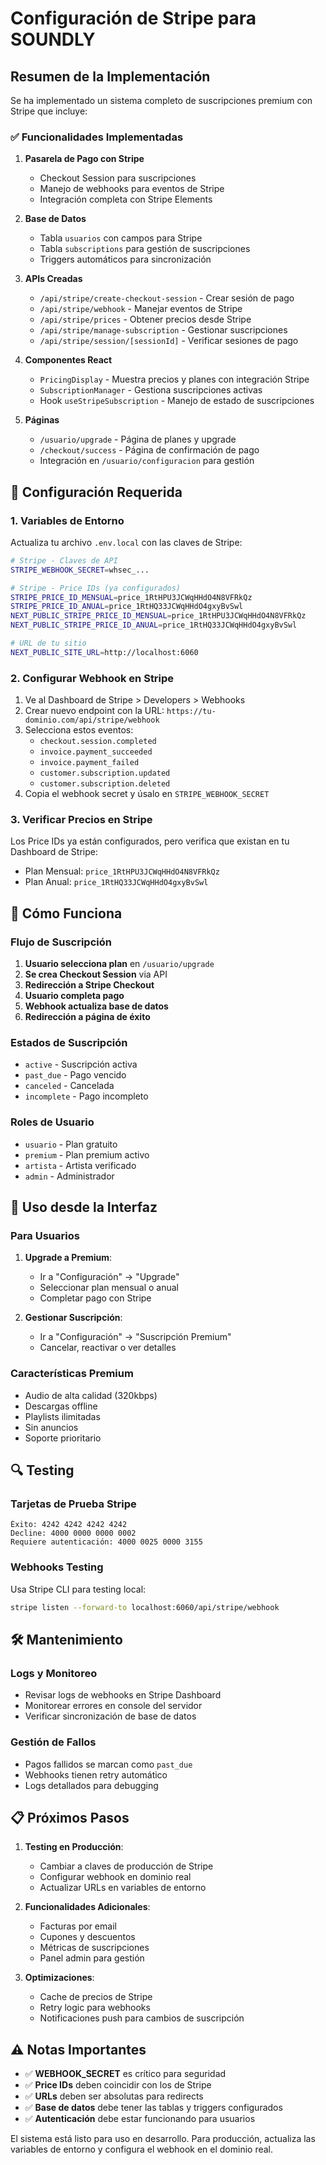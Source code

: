 # Configuración de Stripe para SOUNDLY

## Resumen de la Implementación

Se ha implementado un sistema completo de suscripciones premium con Stripe que incluye:

### ✅ Funcionalidades Implementadas

1. **Pasarela de Pago con Stripe**
   - Checkout Session para suscripciones
   - Manejo de webhooks para eventos de Stripe
   - Integración completa con Stripe Elements

2. **Base de Datos**
   - Tabla `usuarios` con campos para Stripe
   - Tabla `subscriptions` para gestión de suscripciones
   - Triggers automáticos para sincronización

3. **APIs Creadas**
   - `/api/stripe/create-checkout-session` - Crear sesión de pago
   - `/api/stripe/webhook` - Manejar eventos de Stripe
   - `/api/stripe/prices` - Obtener precios desde Stripe
   - `/api/stripe/manage-subscription` - Gestionar suscripciones
   - `/api/stripe/session/[sessionId]` - Verificar sesiones de pago

4. **Componentes React**
   - `PricingDisplay` - Muestra precios y planes con integración Stripe
   - `SubscriptionManager` - Gestiona suscripciones activas
   - Hook `useStripeSubscription` - Manejo de estado de suscripciones

5. **Páginas**
   - `/usuario/upgrade` - Página de planes y upgrade
   - `/checkout/success` - Página de confirmación de pago
   - Integración en `/usuario/configuracion` para gestión

## 🔧 Configuración Requerida

### 1. Variables de Entorno

Actualiza tu archivo `.env.local` con las claves de Stripe:

```bash
# Stripe - Claves de API
STRIPE_WEBHOOK_SECRET=whsec_...

# Stripe - Price IDs (ya configurados)
STRIPE_PRICE_ID_MENSUAL=price_1RtHPU3JCWqHHdO4N8VFRkQz
STRIPE_PRICE_ID_ANUAL=price_1RtHQ33JCWqHHdO4gxyBvSwl
NEXT_PUBLIC_STRIPE_PRICE_ID_MENSUAL=price_1RtHPU3JCWqHHdO4N8VFRkQz
NEXT_PUBLIC_STRIPE_PRICE_ID_ANUAL=price_1RtHQ33JCWqHHdO4gxyBvSwl

# URL de tu sitio
NEXT_PUBLIC_SITE_URL=http://localhost:6060
```

### 2. Configurar Webhook en Stripe

1. Ve al Dashboard de Stripe > Developers > Webhooks
2. Crear nuevo endpoint con la URL: `https://tu-dominio.com/api/stripe/webhook`
3. Selecciona estos eventos:
   - `checkout.session.completed`
   - `invoice.payment_succeeded`
   - `invoice.payment_failed`
   - `customer.subscription.updated`
   - `customer.subscription.deleted`
4. Copia el webhook secret y úsalo en `STRIPE_WEBHOOK_SECRET`

### 3. Verificar Precios en Stripe

Los Price IDs ya están configurados, pero verifica que existan en tu Dashboard de Stripe:
- Plan Mensual: `price_1RtHPU3JCWqHHdO4N8VFRkQz`
- Plan Anual: `price_1RtHQ33JCWqHHdO4gxyBvSwl`

## 🚀 Cómo Funciona

### Flujo de Suscripción

1. **Usuario selecciona plan** en `/usuario/upgrade`
2. **Se crea Checkout Session** via API
3. **Redirección a Stripe Checkout** 
4. **Usuario completa pago**
5. **Webhook actualiza base de datos**
6. **Redirección a página de éxito**

### Estados de Suscripción

- `active` - Suscripción activa
- `past_due` - Pago vencido
- `canceled` - Cancelada
- `incomplete` - Pago incompleto

### Roles de Usuario

- `usuario` - Plan gratuito
- `premium` - Plan premium activo
- `artista` - Artista verificado
- `admin` - Administrador

## 📱 Uso desde la Interfaz

### Para Usuarios

1. **Upgrade a Premium**:
   - Ir a "Configuración" → "Upgrade"
   - Seleccionar plan mensual o anual
   - Completar pago con Stripe

2. **Gestionar Suscripción**:
   - Ir a "Configuración" → "Suscripción Premium"
   - Cancelar, reactivar o ver detalles

### Características Premium

- Audio de alta calidad (320kbps)
- Descargas offline
- Playlists ilimitadas
- Sin anuncios
- Soporte prioritario

## 🔍 Testing

### Tarjetas de Prueba Stripe

```
Éxito: 4242 4242 4242 4242
Decline: 4000 0000 0000 0002
Requiere autenticación: 4000 0025 0000 3155
```

### Webhooks Testing

Usa Stripe CLI para testing local:
```bash
stripe listen --forward-to localhost:6060/api/stripe/webhook
```

## 🛠️ Mantenimiento

### Logs y Monitoreo

- Revisar logs de webhooks en Stripe Dashboard
- Monitorear errores en console del servidor
- Verificar sincronización de base de datos

### Gestión de Fallos

- Pagos fallidos se marcan como `past_due`
- Webhooks tienen retry automático
- Logs detallados para debugging

## 📋 Próximos Pasos

1. **Testing en Producción**:
   - Cambiar a claves de producción de Stripe
   - Configurar webhook en dominio real
   - Actualizar URLs en variables de entorno

2. **Funcionalidades Adicionales**:
   - Facturas por email
   - Cupones y descuentos
   - Métricas de suscripciones
   - Panel admin para gestión

3. **Optimizaciones**:
   - Cache de precios de Stripe
   - Retry logic para webhooks
   - Notificaciones push para cambios de suscripción

## ⚠️ Notas Importantes

- ✅ **WEBHOOK_SECRET** es crítico para seguridad
- ✅ **Price IDs** deben coincidir con los de Stripe
- ✅ **URLs** deben ser absolutas para redirects
- ✅ **Base de datos** debe tener las tablas y triggers configurados
- ✅ **Autenticación** debe estar funcionando para usuarios

El sistema está listo para uso en desarrollo. Para producción, actualiza las variables de entorno y configura el webhook en el dominio real.
